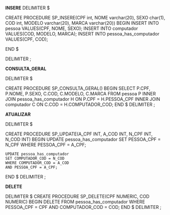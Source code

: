 **INSERE**
DELIMITER $

CREATE PROCEDURE SP_INSERE(CPF int, NOME varchar(20), SEXO char(1), COD int, MODELO varchar(20), MARCA varchar(20))
BEGIN
	INSERT INTO pessoa VALUES(CPF, NOME, SEXO);
    INSERT INTO computador VALUES(COD, MODELO, MARCA);
    INSERT INTO pessoa_has_computador VALUES(CPF, COD);
    
END
$

DELIMITER ;


**CONSULTA_GERAL**

DELIMITER $

CREATE PROCEDURE SP_CONSULTA_GERAL()
BEGIN
	SELECT P.CPF, P.NOME, P.SEXO, C.COD, C.MODELO, C.MARCA FROM pessoa P
    INNER JOIN pessoa_has_computador H
    ON P.CPF = H.PESSOA_CPF
    INNER JOIN computador C
    ON C.COD = H.COMPUTADOR_COD;
END
$
DELIMITER ;


**ATUALIZAR**

DELIMITER $

CREATE PROCEDURE SP_UPDATE(A_CPF INT, A_COD INT, N_CPF INT, N_COD INT)
BEGIN
	UPDATE pessoa_has_computador
    SET PESSOA_CPF = N_CPF
    WHERE PESSOA_CPF = A_CPF;
    
    UPDATE pessoa_has_computador
    SET COMPUTADOR_COD = N_COD
    WHERE COMPUTADOR_COD = A_COD
    AND PESSOA_CPF = A_CPF;
END
$
DELIMITER ;


**DELETE**

DELIMITER $
CREATE PROCEDURE SP_DELETE(CPF NUMERIC, COD NUMERIC)
BEGIN
	DELETE FROM pessoa_has_computador
    WHERE PESSOA_CPF = CPF
    AND COMPUTADOR_COD = COD;
END
$
DELIMITER ;
    



